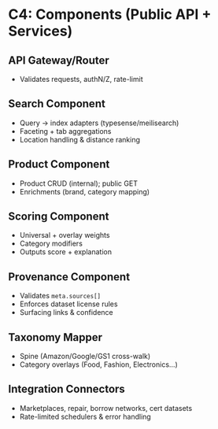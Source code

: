 # C4: Components (Public API + Services)

## API Gateway/Router
- Validates requests, authN/Z, rate-limit

## Search Component
- Query → index adapters (typesense/meilisearch)
- Faceting + tab aggregations
- Location handling & distance ranking

## Product Component
- Product CRUD (internal); public GET
- Enrichments (brand, category mapping)

## Scoring Component
- Universal + overlay weights
- Category modifiers
- Outputs score + explanation

## Provenance Component
- Validates `meta.sources[]`
- Enforces dataset license rules
- Surfacing links & confidence

## Taxonomy Mapper
- Spine (Amazon/Google/GS1 cross-walk)
- Category overlays (Food, Fashion, Electronics…)

## Integration Connectors
- Marketplaces, repair, borrow networks, cert datasets
- Rate-limited schedulers & error handling

